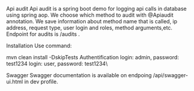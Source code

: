 Api audit
Api audit is a spring boot demo for logging api calls in database using spring aop. We choose which method to audit with @Apiaudit annotation. We save information about method name that is called, ip address, request type, user login and roles, method arguments,etc. Endpoint for audits is /audits .

Installation
Use command:

mvn clean install -DskipTests
Authentification
login: admin, password: test1234
login: user, password: test1234\

Swagger
Swagger documentation is available on endpoing /api/swagger-ui.html in dev profile.
